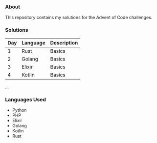 ### About

This repository contains my solutions for the Advent of Code challenges.


### Solutions

| Day | Language | Description |
|-----|----------|-------------|
| 1   |  Rust    | Basics      |
| 2   |  Golang  | Basics      |
| 3   |  Elixir  | Basics      |
| 4   |  Kotlin  | Basics      |
...


### Languages Used

- Python
- PHP
- Elixir
- Golang
- Kotlin
- Rust
